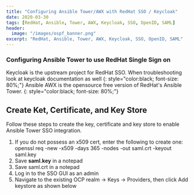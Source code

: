 ```yaml
---
title: "Configuring Ansible Tower/AWX with RedHat SSO / Keycloak"
date: 2020-03-30
tags: [RedHat, Ansible, Tower, AWX, Keycloak, SSO, OpenID, SAML]
header:
  image: "/images/ospf_banner.png"
excerpt: "RedHat, Ansible, Tower, AWX, Keycloak, SSO, OpenID, SAML"
---
```

### Configuring Ansible Tower to use RedHat Single Sign on

Keycloak is the upstream project for RedHat SSO. When troubleshooting look at keycloak documentation as well
{: style="color:black; font-size: 80%;"}
Ansible AWX is the opensource free version of RedHat's Ansible Tower. 
{: style="color:black; font-size: 80%;"}

## Create Ket, Certificate, and Key Store
Follow these steps to create the key, certificate and key store to enable Ansible Tower SSO integration. 
1.	If you do not possess an x509 cert, enter the following to create one:
openssl req -new -x509 -days 365 -nodes -out saml.crt -keyout saml.key
2.	Save <b>saml.key</b> in a notepad
3.	Save saml.crt in a notepad
4.	Log in to the SSO GUI as an admin
5.	Navigate to the existing OCP realm -> Keys -> Providers, then click Add keystore as shown below
